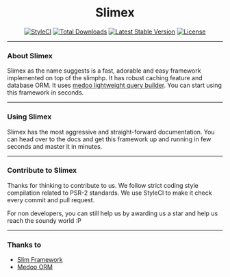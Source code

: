 <h1 align="center">Slimex</h1>
<p align="center">
    <a href="https://styleci.io/repos/88024185"><img src="https://styleci.io/repos/88024185/shield?branch=master" alt="StyleCI"></a>
    <a href="https://packagist.org/packages/smarthacksop/slimex"><img src="https://poser.pugx.org/smarthacks/slimex/d/total" alt="Total Downloads"></a>
    <a href="https://packagist.org/packages/smarthacksop/slimex"><img src="https://poser.pugx.org/smarthacks/slimex/v/stable" alt="Latest Stable Version"></a>
    <a href="https://packagist.org/packages/smarthacksop/slimex"><img src="https://poser.pugx.org/smarthacks/slimex/license.svg" alt="License"></a>
</p>
<hr>
<h3>About Slimex</h3>
Slimex as the name suggests is a fast, adorable and easy framework implemented on top of the slimphp. It has robust caching feature and database ORM. It uses <a href="http://medoo.in">medoo lightweight query builder</a>. You can start using this framework in seconds.
<hr>
<h3>Using Slimex</h3>
Slimex has the most aggressive and straight-forward documentation. You can head over to the docs and get this framework up and running in few seconds and master it in minutes.
<hr>
<h3>Contribute to Slimex</h3>
Thanks for thinking to contribute to us. We follow strict coding style compilation related to PSR-2 standards. We use StyleCI to make it check every commit and pull request.

For non developers, you can still help us by awarding us a star and help us reach the soundy world :P
<hr>
<h3>Thanks to</h3>
<ul>
    <li><a href="https://www.slimframework.com/">Slim Framework</a></li>
    <li><a href="http://medoo.in/">Medoo ORM</a></li>
</ul>